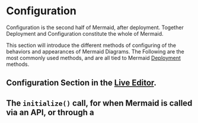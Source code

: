 # Configuration

Configuration is the second half of Mermaid, after deployment. Together Deployment and Configuration constitute the whole of Mermaid. 

This section will introduce the different methods of configuring of the behaviors and appearances of Mermaid Diagrams. 
The Following are the most commonly used methods, and are all tied to Mermaid [Deployment](./n00b-gettingStarted.md) methods. 

## Configuration Section in the [Live Editor](./Live-Editor.md). 


## The `initialize()` call, for when Mermaid is called via an API, or through a <script> tag. 


## [Directives](./directives.md),

allows the limited reconfiguration of a diagram just before it is rendered. It can alter the font style, color and other aesthetic aspects of the diagram. you can pass a directive alongside your definition inside `%%{ }%%`, either above or below your diagram definition. 

## Theme Creation:
An application of using Directives to change [Themes](./theming.md). `Theme` is an value within mermaid's configuration that dictates the color scheme for diagrams. 


If you are interested in altering and customizing your Mermaid Diagrams, you will find the methods and values available for [Configuration](./Setup.md) here. It includes themes





